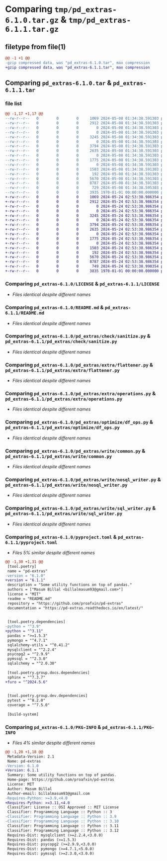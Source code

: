 # Comparing `tmp/pd_extras-6.1.0.tar.gz` & `tmp/pd_extras-6.1.1.tar.gz`

## filetype from file(1)

```diff
@@ -1 +1 @@
-gzip compressed data, was "pd_extras-6.1.0.tar", max compression
+gzip compressed data, was "pd_extras-6.1.1.tar", max compression
```

## Comparing `pd_extras-6.1.0.tar` & `pd_extras-6.1.1.tar`

### file list

```diff
@@ -1,17 +1,17 @@
--rw-r--r--   0        0        0     1069 2024-05-08 01:34:38.591303 pd_extras-6.1.0/LICENSE
--rw-r--r--   0        0        0     2912 2024-05-08 01:34:38.591303 pd_extras-6.1.0/README.md
--rw-r--r--   0        0        0        0 2024-05-08 01:34:38.591303 pd_extras-6.1.0/pd_extras/__init__.py
--rw-r--r--   0        0        0        0 2024-05-08 01:34:38.591303 pd_extras-6.1.0/pd_extras/check/__init__.py
--rw-r--r--   0        0        0     3245 2024-05-08 01:34:38.591303 pd_extras-6.1.0/pd_extras/check/sanitize.py
--rw-r--r--   0        0        0        0 2024-05-08 01:34:38.591303 pd_extras-6.1.0/pd_extras/extra/__init__.py
--rw-r--r--   0        0        0     3794 2024-05-08 01:34:38.591303 pd_extras-6.1.0/pd_extras/extra/flattener.py
--rw-r--r--   0        0        0     2635 2024-05-08 01:34:38.591303 pd_extras-6.1.0/pd_extras/extra/operations.py
--rw-r--r--   0        0        0        0 2024-05-08 01:34:38.591303 pd_extras-6.1.0/pd_extras/optimize/__init__.py
--rw-r--r--   0        0        0     1775 2024-05-08 01:34:38.591303 pd_extras-6.1.0/pd_extras/optimize/df_ops.py
--rw-r--r--   0        0        0        0 2024-05-08 01:34:38.591303 pd_extras-6.1.0/pd_extras/write/__init__.py
--rw-r--r--   0        0        0     1503 2024-05-08 01:34:38.591303 pd_extras-6.1.0/pd_extras/write/common.py
--rw-r--r--   0        0        0      192 2024-05-08 01:34:38.591303 pd_extras-6.1.0/pd_extras/write/driver.py
--rw-r--r--   0        0        0     5670 2024-05-08 01:34:38.591303 pd_extras-6.1.0/pd_extras/write/nosql_writer.py
--rw-r--r--   0        0        0     8787 2024-05-08 01:34:38.591303 pd_extras-6.1.0/pd_extras/write/sql_writer.py
--rw-r--r--   0        0        0      729 2024-05-08 01:34:38.595303 pd_extras-6.1.0/pyproject.toml
--rw-r--r--   0        0        0     3935 1970-01-01 00:00:00.000000 pd_extras-6.1.0/PKG-INFO
+-rw-r--r--   0        0        0     1069 2024-05-24 02:53:38.986354 pd_extras-6.1.1/LICENSE
+-rw-r--r--   0        0        0     2912 2024-05-24 02:53:38.986354 pd_extras-6.1.1/README.md
+-rw-r--r--   0        0        0        0 2024-05-24 02:53:38.986354 pd_extras-6.1.1/pd_extras/__init__.py
+-rw-r--r--   0        0        0        0 2024-05-24 02:53:38.986354 pd_extras-6.1.1/pd_extras/check/__init__.py
+-rw-r--r--   0        0        0     3245 2024-05-24 02:53:38.986354 pd_extras-6.1.1/pd_extras/check/sanitize.py
+-rw-r--r--   0        0        0        0 2024-05-24 02:53:38.986354 pd_extras-6.1.1/pd_extras/extra/__init__.py
+-rw-r--r--   0        0        0     3794 2024-05-24 02:53:38.986354 pd_extras-6.1.1/pd_extras/extra/flattener.py
+-rw-r--r--   0        0        0     2635 2024-05-24 02:53:38.986354 pd_extras-6.1.1/pd_extras/extra/operations.py
+-rw-r--r--   0        0        0        0 2024-05-24 02:53:38.986354 pd_extras-6.1.1/pd_extras/optimize/__init__.py
+-rw-r--r--   0        0        0     1775 2024-05-24 02:53:38.986354 pd_extras-6.1.1/pd_extras/optimize/df_ops.py
+-rw-r--r--   0        0        0        0 2024-05-24 02:53:38.986354 pd_extras-6.1.1/pd_extras/write/__init__.py
+-rw-r--r--   0        0        0     1503 2024-05-24 02:53:38.986354 pd_extras-6.1.1/pd_extras/write/common.py
+-rw-r--r--   0        0        0      192 2024-05-24 02:53:38.986354 pd_extras-6.1.1/pd_extras/write/driver.py
+-rw-r--r--   0        0        0     5670 2024-05-24 02:53:38.986354 pd_extras-6.1.1/pd_extras/write/nosql_writer.py
+-rw-r--r--   0        0        0     8787 2024-05-24 02:53:38.986354 pd_extras-6.1.1/pd_extras/write/sql_writer.py
+-rw-r--r--   0        0        0      749 2024-05-24 02:53:38.990354 pd_extras-6.1.1/pyproject.toml
+-rw-r--r--   0        0        0     3835 1970-01-01 00:00:00.000000 pd_extras-6.1.1/PKG-INFO
```

### Comparing `pd_extras-6.1.0/LICENSE` & `pd_extras-6.1.1/LICENSE`

 * *Files identical despite different names*

### Comparing `pd_extras-6.1.0/README.md` & `pd_extras-6.1.1/README.md`

 * *Files identical despite different names*

### Comparing `pd_extras-6.1.0/pd_extras/check/sanitize.py` & `pd_extras-6.1.1/pd_extras/check/sanitize.py`

 * *Files identical despite different names*

### Comparing `pd_extras-6.1.0/pd_extras/extra/flattener.py` & `pd_extras-6.1.1/pd_extras/extra/flattener.py`

 * *Files identical despite different names*

### Comparing `pd_extras-6.1.0/pd_extras/extra/operations.py` & `pd_extras-6.1.1/pd_extras/extra/operations.py`

 * *Files identical despite different names*

### Comparing `pd_extras-6.1.0/pd_extras/optimize/df_ops.py` & `pd_extras-6.1.1/pd_extras/optimize/df_ops.py`

 * *Files identical despite different names*

### Comparing `pd_extras-6.1.0/pd_extras/write/common.py` & `pd_extras-6.1.1/pd_extras/write/common.py`

 * *Files identical despite different names*

### Comparing `pd_extras-6.1.0/pd_extras/write/nosql_writer.py` & `pd_extras-6.1.1/pd_extras/write/nosql_writer.py`

 * *Files identical despite different names*

### Comparing `pd_extras-6.1.0/pd_extras/write/sql_writer.py` & `pd_extras-6.1.1/pd_extras/write/sql_writer.py`

 * *Files identical despite different names*

### Comparing `pd_extras-6.1.0/pyproject.toml` & `pd_extras-6.1.1/pyproject.toml`

 * *Files 5% similar despite different names*

```diff
@@ -1,30 +1,31 @@
 [tool.poetry]
 name = "pd-extras"
-version = "6.1.0"
+version = "6.1.1"
 description = "Some utility functions on top of pandas."
 authors = ["Masum Billal <billalmasum93@gmail.com>"]
 license = "MIT"
 readme = "README.md"
 repository = "https://github.com/proafxin/pd-extras"
 documentation = "https://pd-extras.readthedocs.io/en/latest/"
 
 
 [tool.poetry.dependencies]
-python = "^3.9"
+python = "^3.11"
 pandas = ">=1.5.3"
 pymongo = "^4.7.1"
 sqlalchemy-utils = "^0.41.2"
 mysqlclient = "^2.2.4"
 psycopg2 = "^2.9.9"
 pymssql = "^2.3.0"
 sqlalchemy = "^2.0.30"
 
 [tool.poetry.group.docs.dependencies]
 sphinx = "^7.3.7"
+furo = "^2024.5.6"
 
 
 [tool.poetry.group.dev.dependencies]
 pytest = "^8.2.0"
 coverage = "^7.5.0"
 
 [build-system]
```

### Comparing `pd_extras-6.1.0/PKG-INFO` & `pd_extras-6.1.1/PKG-INFO`

 * *Files 4% similar despite different names*

```diff
@@ -1,20 +1,18 @@
 Metadata-Version: 2.1
 Name: pd-extras
-Version: 6.1.0
+Version: 6.1.1
 Summary: Some utility functions on top of pandas.
 Home-page: https://github.com/proafxin/pd-extras
 License: MIT
 Author: Masum Billal
 Author-email: billalmasum93@gmail.com
-Requires-Python: >=3.9,<4.0
+Requires-Python: >=3.11,<4.0
 Classifier: License :: OSI Approved :: MIT License
 Classifier: Programming Language :: Python :: 3
-Classifier: Programming Language :: Python :: 3.9
-Classifier: Programming Language :: Python :: 3.10
 Classifier: Programming Language :: Python :: 3.11
 Classifier: Programming Language :: Python :: 3.12
 Requires-Dist: mysqlclient (>=2.2.4,<3.0.0)
 Requires-Dist: pandas (>=1.5.3)
 Requires-Dist: psycopg2 (>=2.9.9,<3.0.0)
 Requires-Dist: pymongo (>=4.7.1,<5.0.0)
 Requires-Dist: pymssql (>=2.3.0,<3.0.0)
```


